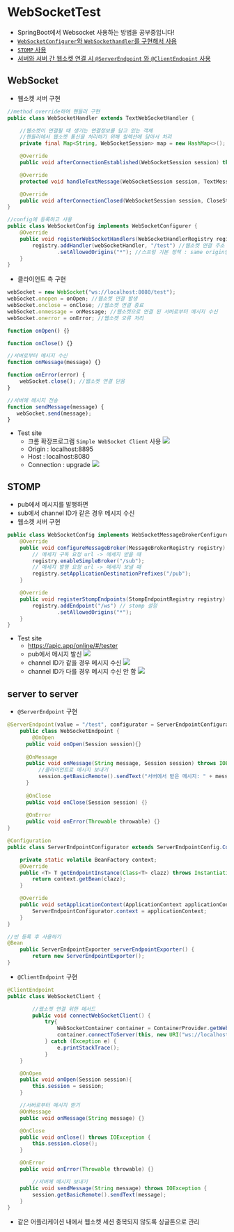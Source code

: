 # WebSocketTest
- SpringBoot에서 Websocket 사용하는 방법을 공부중입니다!
- [`WebSocketConfigurer`와 `WebSockethandler`를 구현해서 사용](#websocket)
- [`STOMP` 사용](#stomp)
- [서버와 서버 간 웹소켓 연결 시 `@ServerEndpoint` 와 `@ClientEndpoint` 사용](#server-to-server)

## WebSocket
- 웹소켓 서버 구현
```java
//method override하여 핸들러 구현 
public class WebSocketHandler extends TextWebSocketHandler {

    //웹소켓이 연결될 때 생기는 연결정보를 담고 있는 객체
    //핸들러에서 웹소켓 통신을 처리하기 위해 컬렉션에 담아서 처리
    private final Map<String, WebSocketSession> map = new HashMap<>();

    @Override
    public void afterConnectionEstablished(WebSocketSession session) throws Exception {}

    @Override
    protected void handleTextMessage(WebSocketSession session, TextMessage message) throws Exception {}

    @Override
    public void afterConnectionClosed(WebSocketSession session, CloseStatus status) throws Exception {}
}

//config에 등록하고 사용
public class WebSocketConfig implements WebSocketConfigurer {
    @Override
    public void registerWebSocketHandlers(WebSocketHandlerRegistry registry) {
        registry.addHandler(webSocketHandler, "/test") //웹소켓 연결 주소
                .setAllowedOrigins("*"); //스프링 기본 정책 : same origin만 허용
    }
}
```
- 클라이언트 측 구현
```javascript
webSocket = new WebSocket("ws://localhost:8080/test");
webSocket.onopen = onOpen; //웹소켓 연결 발생
webSocket.onclose = onClose; //웹소켓 연결 종료
webSocket.onmessage = onMessage; //웹소켓으로 연결 된 서버로부터 메시지 수신
webSocket.onerror = onError; //웹소켓 오류 처리

function onOpen() {}

function onClose() {}

//서버로부터 메시지 수신
function onMessage(message) {}

function onError(error) {
    webSocket.close(); //웹소켓 연결 닫음
}

//서버에 메시지 전송
function sendMessage(message) {
   webSocket.send(message);
}
```
- Test site
  - 크롬 확장프로그램 `Simple WebSocket Client` 사용
![](images/header.png)
  - Origin : localhost:8895
  - Host : localhost:8080
  - Connection : upgrade
![](images/test.png)

## STOMP
- pub에서 메시지를 발행하면
- sub에서 channel ID가 같은 경우 메시지 수신
- 웹소켓 서버 구현
```java
public class WebSocketConfig implements WebSocketMessageBrokerConfigurer {
    @Override
    public void configureMessageBroker(MessageBrokerRegistry registry) {
        // 메세지 구독 요청 url -> 메세지 받을 때
        registry.enableSimpleBroker("/sub");
        // 메세지 발행 요청 url -> 메세지 보낼 때
        registry.setApplicationDestinationPrefixes("/pub");
    }

    @Override
    public void registerStompEndpoints(StompEndpointRegistry registry) {
        registry.addEndpoint("/ws") // stomp 설정
                .setAllowedOrigins("*");
    }
}
```  
- Test site
  - https://apic.app/online/#/tester
  - pub에서 메시지 발신
![](images/pub.png)
  - channel ID가 같을 경우 메시지 수신
![](images/sub_ok.png)
  - channel ID가 다를 경우 메시지 수신 안 함
![](images/sub_no.png)


## server to server
- `@ServerEndpoint` 구현
```java
@ServerEndpoint(value = "/test", configurator = ServerEndpointConfigurator.class)
	public class WebSocketEndpoint {
		@OnOpen
	  public void onOpen(Session session){}
	
	  @OnMessage
	  public void onMessage(String message, Session session) throws IOException {
	      //클라이언트로 메시지 보내기
	      session.getBasicRemote().sendText("서버에서 받은 메시지: " + message);
	  }
	
	  @OnClose
	  public void onClose(Session session) {}
	
	  @OnError
	  public void onError(Throwable throwable) {}
}

@Configuration
public class ServerEndpointConfigurator extends ServerEndpointConfig.Configurator implements ApplicationContextAware {

    private static volatile BeanFactory context;
    @Override
    public <T> T getEndpointInstance(Class<T> clazz) throws InstantiationException {
        return context.getBean(clazz);
    }

    @Override
    public void setApplicationContext(ApplicationContext applicationContext) throws BeansException {
        ServerEndpointConfigurator.context = applicationContext;
    }
}

//빈 등록 후 사용하기
@Bean
	public ServerEndpointExporter serverEndpointExporter() {
		return new ServerEndpointExporter();
}
```
- `@ClientEndpoint` 구현
```java
@ClientEndpoint
public class WebSocketClient {

		//웹소켓 연결 위한 메서드
		public void connectWebSocketClient() {
	        try{
	            WebSocketContainer container = ContainerProvider.getWebSocketContainer();
	            container.connectToServer(this, new URI("ws://localhost:8080/test"));
	        } catch (Exception e) {
	            e.printStackTrace();
	        }
    }

    @OnOpen
    public void onOpen(Session session){
        this.session = session;
    }

    //서버로부터 메시지 받기
    @OnMessage
    public void onMessage(String message) {}

    @OnClose
    public void onClose() throws IOException {
        this.session.close();
    }

    @OnError
    public void onError(Throwable throwable) {}

		//서버에 메시지 보내기
    public void sendMessage(String message) throws IOException {
        session.getBasicRemote().sendText(message);
    }
}
```
- 같은 어플리케이션 내에서 웹소켓 세션 중복되지 않도록 싱글톤으로 관리
